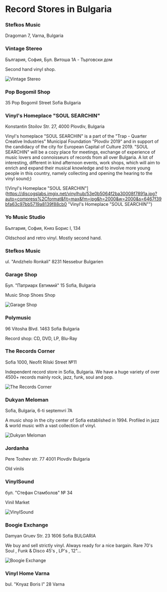 # Record Stores in Bulgaria

### Stefkos Music

Dragoman 7, Varna, Bulgaria

### Vintage Stereo

България, София, Бул. Витоша 1A - Търговски дом

Second hand vinyl shop.

![Vintage Stereo](https://discogslabs.imgix.net/vinylhub/550aa30db95b100011722230.jpg?auto=compress%2Cformat&fit=max&fm=jpg&h=2000&w=2000&s=8997e3f24a5231bdf41f2d15ccc962fb "Vintage Stereo")

### Pop Bogomil Shop

35 Pop Bogomil Street
Sofia
Bulgaria

### Vinyl's Homeplace "SOUL SEARCHIN"

Konstantin Stoilov Str. 27, 4000 Plovdiv, Bulgaria

Vinyl's homeplace "SOUL SEARCHIN" is a part of the "Trap - Quarter Creative Industries" Municipal Foundation "Plovdiv 2019" and in support of the candidacy of the city for European Capital of Culture 2019. "SOUL SEARCHIN" will be a cozy place for meetings, exchange of experience of music lovers and connoisseurs of records from all over Bulgaria. A lot of interesting, different in kind afternoon events, work shops, which will aim to enrich and expand their musical knowledge and to involve more young people in this country, namely collecting and opening the hearing to the vinyl sound;)

![Vinyl's Homeplace "SOUL SEARCHIN"](https://discogslabs.imgix.net/vinylhub/53e0b5064f2ba30008f7891a.jpg?auto=compress%2Cformat&fit=max&fm=jpg&h=2000&w=2000&s=6467f39bfa63c97bb5719a8139f88cb0 "Vinyl's Homeplace "SOUL SEARCHIN"")

### Yo Music Studio

България, София, Княз Борис I, 134

Oldschool and retro vinyl. Mostly second hand.

### Stefkos Music

ul. "Andzhelo Ronkali"
8231 Nessebur
Bulgarien

### Garage Shop

Бул. "Патриарх Евтимий" 15
Sofia, Bulgaria

Music Shop
Shoes Shop

![Garage Shop](https://discogslabs.imgix.net/vinylhub/55832e355c8f780011c47b33.jpg?auto=compress%2Cformat&fit=max&fm=jpg&h=2000&w=2000&s=b868c43d92e15f406d5a24cfa8ffb1e0 "Garage Shop")

### Polymusic

96 Vitosha Blvd.  1463 Sofia Bulgaria

Record shop: CD, DVD, LP, Blu-Ray

### The Records Corner

Sofia 1000, Neofit Rilski Street №11

Independent record store in Sofia, Bulgaria. We have a huge variety of over 4500+ records mainly rock, jazz, funk, soul and pop.

![The Records Corner](https://discogslabs.imgix.net/vinylhub/56e56ee4c7a05b001b09033b.jpg?auto=compress%2Cformat&fit=max&fm=jpg&h=2000&w=2000&s=70ca16e7eaaef7e1b402c609a764da46 "The Records Corner")

### Dukyan Meloman

Sofia, Bulgaria, 6-ti septemvri 7A

A music shop in the city center of Sofia established in 1994. Profiled in jazz & world music with a vast collection of vinyl.

![Dukyan Meloman](https://discogslabs.imgix.net/vinylhub/53e0e0ca4f2ba30008f789e7.jpg?auto=compress%2Cformat&fit=max&fm=jpg&h=2000&w=2000&s=6b71bd942786ee1489573bf13cf10163 "Dukyan Meloman")

### Jordanha

Pere Toshev str. 77
4001 Plovdiv 
Bulgaria

Old vinils

### VinylSound

бул. "Стефан Стамболов" № 34

Vinil Market

![VinylSound](https://discogslabs.imgix.net/vinylhub/5a7c8511f37cd8002ce01306.jpg?auto=compress%2Cformat&fit=max&fm=jpg&h=2000&w=2000&s=fe2d17ddc0dcb5343b4f81f914799664 "VinylSound")

### Boogie Exchange

Damyan Gruev Str. 23
1606 Sofia
BULGARIA

We buy and sell strictly vinyl. Always ready for a nice bargain.
Rare 70's Soul , Funk & Disco 45's , LP's , 12"...

![Boogie Exchange](https://discogslabs.imgix.net/vinylhub/53e0a63c2474e8000834adb1.jpg?auto=compress%2Cformat&fit=max&fm=jpg&h=2000&w=2000&s=12d0dc0e6dc5ad97a246d0bde8324828 "Boogie Exchange")

### Vinyl Home Varna

bul. "Knyaz Boris I" 28
Varna

